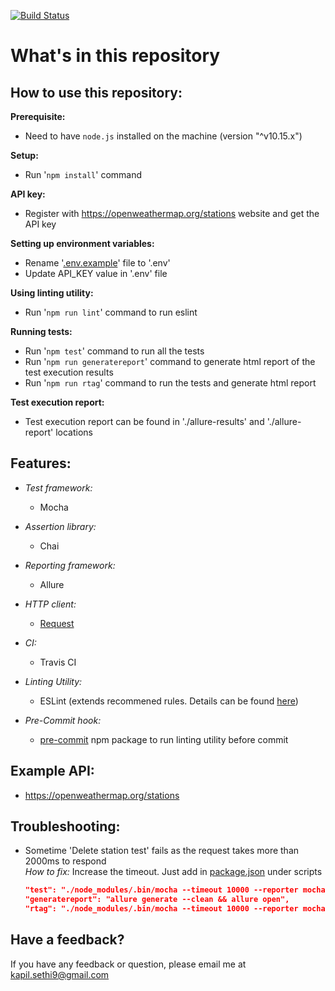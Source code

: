 [![Build Status](https://travis-ci.org/kapilsethi/poc-api-testing-with-node-js.png)](https://travis-ci.org/kapilsethi/poc-api-testing-with-node-js)

# **What's in this repository**

**How to use this repository:**
----

**Prerequisite:**

- Need to have ````node.js```` installed on the machine (version "^v10.15.x")

**Setup:**

- Run '````npm install````' command

**API key:**
 - Register with https://openweathermap.org/stations website and get the API key
 
 **Setting up environment variables:**
 - Rename '[.env.example](https://github.com/kapilsethi/poc-api-testing-with-node-js/blob/master/.env.example)' file to '.env'
 - Update API_KEY value in '.env' file

**Using linting utility:**
- Run '````npm run lint````' command to run eslint

**Running tests:**
- Run '````npm test````' command to run all the tests
- Run '````npm run generatereport````' command to generate html report of the test execution results
- Run '````npm run rtag````' command to run the tests and generate html report

**Test execution report:**

- Test execution report can be found in './allure-results' and './allure-report' locations

**Features:**
----

- _Test framework:_
    - Mocha

- _Assertion library:_
    - Chai

- _Reporting framework:_
    - Allure

- _HTTP client:_
    - [Request](https://github.com/request/request)

- _CI:_
    - Travis CI

- _Linting Utility:_
    - ESLint (extends recommened rules. Details can be found [here](https://eslint.org/docs/rules/))

- _Pre-Commit hook:_
    - [pre-commit](https://www.npmjs.com/package/pre-commit) npm package to run linting utility before commit  

**Example API:**
----

- https://openweathermap.org/stations

**Troubleshooting:**
----

- Sometime 'Delete station test' fails as the request takes more than 2000ms to respond <br />
    _How to fix:_ Increase the timeout. Just add in [package.json](https://github.com/kapilsethi/poc-api-testing-with-node-js/blob/master/package.json) under scripts
    ```json
    "test": "./node_modules/.bin/mocha --timeout 10000 --reporter mocha-allure-reporter",
    "generatereport": "allure generate --clean && allure open",
    "rtag": "./node_modules/.bin/mocha --timeout 10000 --reporter mocha-allure-reporter && allure generate --clean && allure open"
    ```

**Have a feedback?**
---

If you have any feedback or question, please email me at kapil.sethi9@gmail.com